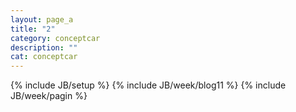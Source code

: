 ```yaml
---
layout: page_a
title: "2"
category: conceptcar
description: ""
cat: conceptcar
---
```

{% include JB/setup %}
{% include JB/week/blog11 %}
{% include JB/week/pagin %}
